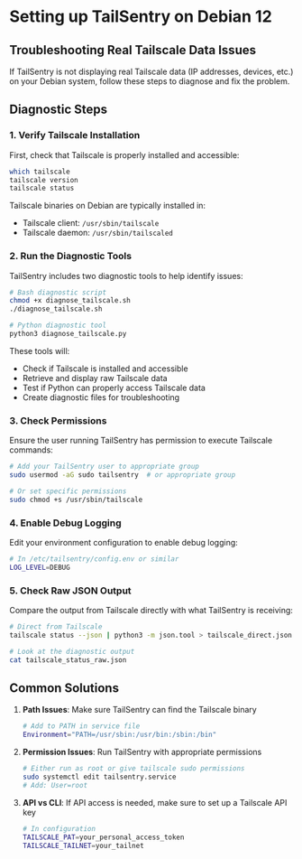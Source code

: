 # Setting up TailSentry on Debian 12

## Troubleshooting Real Tailscale Data Issues

If TailSentry is not displaying real Tailscale data (IP addresses, devices, etc.) on your Debian system, follow these steps to diagnose and fix the problem.

## Diagnostic Steps

### 1. Verify Tailscale Installation

First, check that Tailscale is properly installed and accessible:

```bash
which tailscale
tailscale version
tailscale status
```

Tailscale binaries on Debian are typically installed in:
- Tailscale client: `/usr/sbin/tailscale`
- Tailscale daemon: `/usr/sbin/tailscaled`

### 2. Run the Diagnostic Tools

TailSentry includes two diagnostic tools to help identify issues:

```bash
# Bash diagnostic script
chmod +x diagnose_tailscale.sh
./diagnose_tailscale.sh

# Python diagnostic tool
python3 diagnose_tailscale.py
```

These tools will:
- Check if Tailscale is installed and accessible
- Retrieve and display raw Tailscale data
- Test if Python can properly access Tailscale data
- Create diagnostic files for troubleshooting

### 3. Check Permissions

Ensure the user running TailSentry has permission to execute Tailscale commands:

```bash
# Add your TailSentry user to appropriate group
sudo usermod -aG sudo tailsentry  # or appropriate group

# Or set specific permissions
sudo chmod +s /usr/sbin/tailscale
```

### 4. Enable Debug Logging

Edit your environment configuration to enable debug logging:

```bash
# In /etc/tailsentry/config.env or similar
LOG_LEVEL=DEBUG
```

### 5. Check Raw JSON Output

Compare the output from Tailscale directly with what TailSentry is receiving:

```bash
# Direct from Tailscale
tailscale status --json | python3 -m json.tool > tailscale_direct.json

# Look at the diagnostic output
cat tailscale_status_raw.json
```

## Common Solutions

1. **Path Issues**: Make sure TailSentry can find the Tailscale binary
   ```bash
   # Add to PATH in service file
   Environment="PATH=/usr/sbin:/usr/bin:/sbin:/bin"
   ```

2. **Permission Issues**: Run TailSentry with appropriate permissions
   ```bash
   # Either run as root or give tailscale sudo permissions
   sudo systemctl edit tailsentry.service
   # Add: User=root
   ```

3. **API vs CLI**: If API access is needed, make sure to set up a Tailscale API key
   ```bash
   # In configuration
   TAILSCALE_PAT=your_personal_access_token
   TAILSCALE_TAILNET=your_tailnet
   ```
